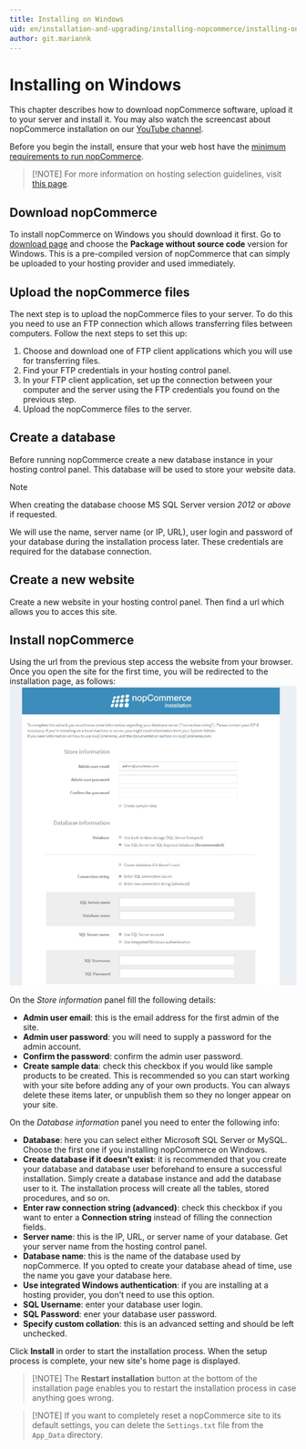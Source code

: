 ```yaml
---
title: Installing on Windows
uid: en/installation-and-upgrading/installing-nopcommerce/installing-on-windows
author: git.mariannk
---
```


# Installing on Windows

This chapter describes how to download nopCommerce software, upload it to your server and install it. You may also watch the screencast about nopCommerce installation on our [YouTube channel](https://www.youtube.com/watch?v=L7NGodeB9sQ).

Before you begin the install, ensure that your web host have the [minimum requirements to run nopCommerce](xref:en/installation-and-upgrading/technology-and-system-requirements).

> [!NOTE] For more information on hosting selection guidelines, visit [this page](xref:en/installation-and-upgrading/installing-nopcommerce/choose-a-hosting-company).

## Download nopCommerce
To install nopCommerce on Windows you should download it first. Go to [download page](https://www.nopcommerce.com/en/download-nopcommerce) and choose the **Package without source code** version for Windows. This is a pre-compiled version of nopCommerce that can simply be uploaded to your hosting provider and used immediately.

## Upload the nopCommerce files
The next step is to upload the nopCommerce files to your server. To do this you need to use an FTP connection which allows transferring files between computers. Follow the next steps to set this up:
1. Choose and download one of FTP client applications which you will use for transferring files.
1. Find your FTP credentials in your hosting control panel.
1. In your FTP client application, set up the connection between your computer and the server using the FTP credentials you found on the previous step.
1. Upload the nopCommerce files to the server.

## Create a database
Before running nopCommerce create a new database instance in your hosting control panel. This database will be used to store your website data.

> [!NOTE]
> 
> When creating the database choose MS SQL Server version *2012* or *above* if requested.

We will use the name, server name (or IP, URL), user login and password of your database during the installation process later. These credentials are required for the database connection.

## Create a new website
Create a new website in your hosting control panel. Then find a url which allows you to acces this site.

## Install nopCommerce
Using the url from the previous step access the website from your browser. Once you open the site for the first time, you will be redirected to the installation page, as follows: ![nopCommerce installation](_static/installing-local/installation.jpg)

On the *Store information* panel fill the following details:
* **Admin user email**: this is the email address for the first admin of the site.
* **Admin user password**: you will need to supply a password for the admin account.
* **Confirm the password**: confirm the admin user password.
* **Create sample data**: check this checkbox if you would like sample products to be created. This is recommended so you can start working with your site before adding any of your own products. You can always delete these items later, or unpublish them so they no longer appear on your site.

On the *Database information* panel you need to enter the following info:
* **Database**: here you can select either Microsoft SQL Server or MySQL. Choose the first one if you installing nopCommerce on Windows.
* **Create database if it doesn't exist**: it is recommended that you create your database and database user beforehand to ensure a successful installation. Simply create a database instance and add the database user to it. The installation process will create all the tables, stored procedures, and so on.
* **Enter raw connection string (advanced)**: check this checkbox if you want to enter a **Connection string** instead of filling the connection fields.
* **Server name**: this is the IP, URL, or server name of your database. Get your server name from the hosting control panel.
* **Database name**: this is the name of the database used by nopCommerce. If you opted to create your database ahead of time, use the name you gave your database here.
* **Use integrated Windows authentication**: if you are installing at a hosting provider, you don't need to use this option.
* **SQL Username**: enter your database user login.
* **SQL Password**: ener your database user password.
* **Specify custom collation**: this is an advanced setting and should be left unchecked.

Click **Install** in order to start the installation process. When the setup process is complete, your new site's home page is displayed.

> [!NOTE] The **Restart installation** button at the bottom of the installation page enables you to restart the installation process in case anything goes wrong.

> [!NOTE] If you want to completely reset a nopCommerce site to its default settings, you can delete the `Settings.txt` file from the `App_Data` directory.
